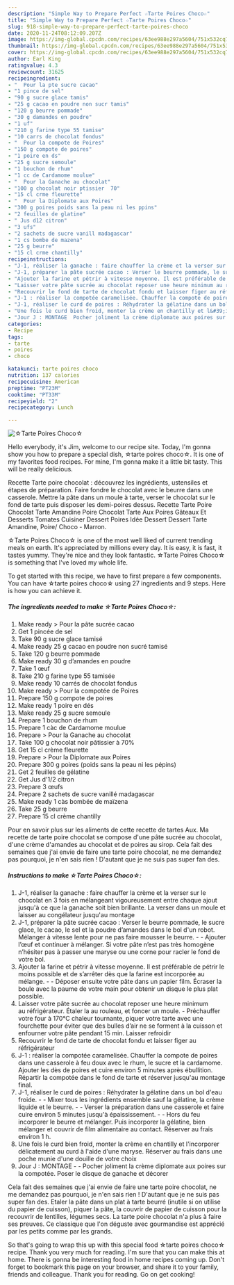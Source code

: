 ```yaml
---
description: "Simple Way to Prepare Perfect ☆Tarte Poires Choco☆"
title: "Simple Way to Prepare Perfect ☆Tarte Poires Choco☆"
slug: 918-simple-way-to-prepare-perfect-tarte-poires-choco
date: 2020-11-24T08:12:09.207Z
image: https://img-global.cpcdn.com/recipes/63ee988e297a5604/751x532cq70/☆tarte-poires-choco☆-photo-principale-de-la-recette.jpg
thumbnail: https://img-global.cpcdn.com/recipes/63ee988e297a5604/751x532cq70/☆tarte-poires-choco☆-photo-principale-de-la-recette.jpg
cover: https://img-global.cpcdn.com/recipes/63ee988e297a5604/751x532cq70/☆tarte-poires-choco☆-photo-principale-de-la-recette.jpg
author: Earl King
ratingvalue: 4.3
reviewcount: 31625
recipeingredient:
- "  Pour la pte sucre cacao"
- "1 pince de sel"
- "90 g sucre glace tamis"
- "25 g cacao en poudre non sucr tamis"
- "120 g beurre pommade"
- "30 g damandes en poudre"
- "1 uf"
- "210 g farine type 55 tamise"
- "10 carrs de chocolat fondus"
- "  Pour la compote de Poires"
- "150 g compote de poires"
- "1 poire en ds"
- "25 g sucre semoule"
- "1 bouchon de rhum"
- "1 cc de Cardamome moulue"
- "  Pour la Ganache au chocolat"
- "100 g chocolat noir ptissier  70"
- "15 cl crme fleurette"
- "  Pour la Diplomate aux Poires"
- "300 g poires poids sans la peau ni les ppins"
- "2 feuilles de glatine"
- " Jus d12 citron"
- "3 ufs"
- "2 sachets de sucre vanill madagascar"
- "1 cs bombe de mazena"
- "25 g beurre"
- "15 cl crme chantilly"
recipeinstructions:
- "J-1, réaliser la ganache : faire chauffer la crème et la verser sur le chocolat en 3 fois en mélangeant vigoureusement entre chaque ajout jusqu&#39;à ce que la ganache soit bien brillante. La verser dans un moule et laisser au congélateur jusqu&#39;au montage"
- "J-1, préparer la pâte sucrée cacao : Verser le beurre pommade, le sucre glace, le cacao, le sel et la poudre d’amandes dans le bol d&#39;un robot. Mélanger à vitesse lente pour ne pas faire mousser le beurre.  Ajouter l’œuf et continuer à mélanger. Si votre pâte n’est pas très homogène n’hésiter pas à passer une maryse ou une corne pour racler le fond de votre bol."
- "Ajouter la farine et pétrir à vitesse moyenne. Il est préférable de pétrir le moins possible et de s’arrêter dès que la farine est incorporée au mélange.  Déposer ensuite votre pâte dans un papier film. Écraser la boule avec la paume de votre main pour obtenir un disque le plus plat possible."
- "Laisser votre pâte sucrée au chocolat reposer une heure minimum au réfrigérateur. Étaler la au rouleau, et foncer un moule. Préchauffer votre four à 170°C chaleur tournante, piquer votre tarte avec une fourchette pour éviter que des bulles d’air ne se forment à la cuisson et enfourner votre pâte pendant 15 min. Laisser refroidir"
- "Recouvrir le fond de tarte de chocolat fondu et laisser figer au réfrigérateur"
- "J-1 : réaliser la compotée caramelisée. Chauffer la compote de poires dans une casserole à feu doux avec le rhum, le sucre et la cardamome. Ajouter les dès de poires et cuire environ 5 minutes après ébullition. Répartir la compotée dans le fond de tarte et réserver jusqu&#39;au montage final."
- "J-1, réaliser le curd de poires : Réhydrater la gélatine dans un bol d&#39;eau froide.  Mixer tous les ingrédients ensemble sauf la gélatine, la crème liquide et le beurre.  Verser la préparation dans une casserole et faire cuire environ 5 minutes jusqu&#39;à épaississement.  Hors du feu incorporer le beurre et mélanger. Puis incorporer la gélatine, bien mélanger et couvrir de film alimentaire au contact. Réserver au frais environ 1 h."
- "Une fois le curd bien froid, monter la crème en chantilly et l&#39;incorporer délicatement au curd à l&#39;aide d&#39;une maryse. Réserver au frais dans une poche munie d&#39;une douille de votre choix"
- "Jour J : MONTAGE  Pocher joliment la crème diplomate aux poires sur la compotée. Poser le disque de ganache et décorer"
categories:
- Recipe
tags:
- tarte
- poires
- choco

katakunci: tarte poires choco 
nutrition: 137 calories
recipecuisine: American
preptime: "PT23M"
cooktime: "PT33M"
recipeyield: "2"
recipecategory: Lunch

---
```



![☆Tarte Poires Choco☆](https://img-global.cpcdn.com/recipes/63ee988e297a5604/751x532cq70/☆tarte-poires-choco☆-photo-principale-de-la-recette.jpg)

Hello everybody, it's Jim, welcome to our recipe site. Today, I'm gonna show you how to prepare a special dish, ☆tarte poires choco☆. It is one of my favorites food recipes. For mine, I'm gonna make it a little bit tasty. This will be really delicious.

Recette Tarte poire chocolat : découvrez les ingrédients, ustensiles et étapes de préparation. Faire fondre le chocolat avec le beurre dans une casserole. Mettre la pâte dans un moule à tarte, verser le chocolat sur le fond de tarte puis disposer les demi-poires dessus. Recette Tarte Poire Chocolat Tarte Amandine Poire Chocolat Tarte Aux Poires Gâteaux Et Desserts Tomates Cuisiner Dessert Poires Idée Dessert Dessert Tarte Amandine, Poire/ Choco - Marron.

☆Tarte Poires Choco☆ is one of the most well liked of current trending meals on earth. It's appreciated by millions every day. It is easy, it is fast, it tastes yummy. They're nice and they look fantastic. ☆Tarte Poires Choco☆ is something that I've loved my whole life.


To get started with this recipe, we have to first prepare a few components. You can have ☆tarte poires choco☆ using 27 ingredients and 9 steps. Here is how you can achieve it.

<!--inarticleads1-->

##### The ingredients needed to make ☆Tarte Poires Choco☆:

1. Make ready  &gt; Pour la pâte sucrée cacao
1. Get 1 pincée de sel
1. Take 90 g sucre glace tamisé
1. Make ready 25 g cacao en poudre non sucré tamisé
1. Take 120 g beurre pommade
1. Make ready 30 g d’amandes en poudre
1. Take 1 œuf
1. Take 210 g farine type 55 tamisée
1. Make ready 10 carrés de chocolat fondus
1. Make ready  &gt; Pour la compotée de Poires
1. Prepare 150 g compote de poires
1. Make ready 1 poire en dés
1. Make ready 25 g sucre semoule
1. Prepare 1 bouchon de rhum
1. Prepare 1 càc de Cardamome moulue
1. Prepare  &gt; Pour la Ganache au chocolat
1. Take 100 g chocolat noir pâtissier à 70%
1. Get 15 cl crème fleurette
1. Prepare  &gt; Pour la Diplomate aux Poires
1. Prepare 300 g poires (poids sans la peau ni les pépins)
1. Get 2 feuilles de gélatine
1. Get  Jus d&#39;1/2 citron
1. Prepare 3 œufs
1. Prepare 2 sachets de sucre vanillé madagascar
1. Make ready 1 càs bombée de maïzena
1. Take 25 g beurre
1. Prepare 15 cl crème chantilly


Pour en savoir plus sur les aliments de cette recette de tartes Aux. Ma recette de tarte poire chocolat se compose d&#39;une pâte sucrée au chocolat, d&#39;une crème d&#39;amandes au chocolat et de poires au sirop. Cela fait des semaines que j&#39;ai envie de faire une tarte poire chocolat, ne me demandez pas pourquoi, je n&#39;en sais rien ! D&#39;autant que je ne suis pas super fan des. 

<!--inarticleads2-->

##### Instructions to make ☆Tarte Poires Choco☆:

1. J-1, réaliser la ganache : faire chauffer la crème et la verser sur le chocolat en 3 fois en mélangeant vigoureusement entre chaque ajout jusqu&#39;à ce que la ganache soit bien brillante. La verser dans un moule et laisser au congélateur jusqu&#39;au montage
1. J-1, préparer la pâte sucrée cacao : Verser le beurre pommade, le sucre glace, le cacao, le sel et la poudre d’amandes dans le bol d&#39;un robot. Mélanger à vitesse lente pour ne pas faire mousser le beurre. -  - Ajouter l’œuf et continuer à mélanger. Si votre pâte n’est pas très homogène n’hésiter pas à passer une maryse ou une corne pour racler le fond de votre bol.
1. Ajouter la farine et pétrir à vitesse moyenne. Il est préférable de pétrir le moins possible et de s’arrêter dès que la farine est incorporée au mélange. -  - Déposer ensuite votre pâte dans un papier film. Écraser la boule avec la paume de votre main pour obtenir un disque le plus plat possible.
1. Laisser votre pâte sucrée au chocolat reposer une heure minimum au réfrigérateur. Étaler la au rouleau, et foncer un moule. - Préchauffer votre four à 170°C chaleur tournante, piquer votre tarte avec une fourchette pour éviter que des bulles d’air ne se forment à la cuisson et enfourner votre pâte pendant 15 min. Laisser refroidir
1. Recouvrir le fond de tarte de chocolat fondu et laisser figer au réfrigérateur
1. J-1 : réaliser la compotée caramelisée. Chauffer la compote de poires dans une casserole à feu doux avec le rhum, le sucre et la cardamome. Ajouter les dès de poires et cuire environ 5 minutes après ébullition. Répartir la compotée dans le fond de tarte et réserver jusqu&#39;au montage final.
1. J-1, réaliser le curd de poires : Réhydrater la gélatine dans un bol d&#39;eau froide. -  - Mixer tous les ingrédients ensemble sauf la gélatine, la crème liquide et le beurre. -  - Verser la préparation dans une casserole et faire cuire environ 5 minutes jusqu&#39;à épaississement. -  - Hors du feu incorporer le beurre et mélanger. Puis incorporer la gélatine, bien mélanger et couvrir de film alimentaire au contact. Réserver au frais environ 1 h.
1. Une fois le curd bien froid, monter la crème en chantilly et l&#39;incorporer délicatement au curd à l&#39;aide d&#39;une maryse. Réserver au frais dans une poche munie d&#39;une douille de votre choix
1. Jour J : MONTAGE -  - Pocher joliment la crème diplomate aux poires sur la compotée. Poser le disque de ganache et décorer


Cela fait des semaines que j&#39;ai envie de faire une tarte poire chocolat, ne me demandez pas pourquoi, je n&#39;en sais rien ! D&#39;autant que je ne suis pas super fan des. Etaler la pâte dans un plat à tarte beurré (inutile si on utilise du papier de cuisson), piquer la pâte, la couvrir de papier de cuisson pour la recouvrir de lentilles, légumes secs. La tarte poire chocolat n&#39;a plus à faire ses preuves. Ce classique que l&#39;on déguste avec gourmandise est apprécié par les petits comme par les grands. 

So that's going to wrap this up with this special food ☆tarte poires choco☆ recipe. Thank you very much for reading. I'm sure that you can make this at home. There is gonna be interesting food in home recipes coming up. Don't forget to bookmark this page on your browser, and share it to your family, friends and colleague. Thank you for reading. Go on get cooking!

